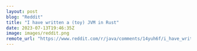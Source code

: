 ```yaml
---
layout: post
blog: "Reddit"
title: "I have written a (toy) JVM in Rust"
date: 2023-07-13T19:46:35Z
image: images/reddit.png
remote_url: "https://www.reddit.com/r/java/comments/14yuh6f/i_have_written_a_toy_jvm_in_rust/"
---
```

